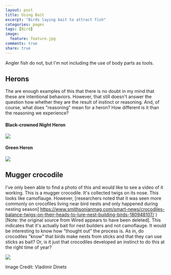 ```yaml
---
layout: post
title: Using Bait
excerpt: "Birds laying bait to attract fish"
categories: pages
tags: [Bird]
image:
  feature: feature.jpg
comments: true
share: true
---
```


Angler fish do not, but I'm not including the use of body parts as tools.


## Herons

The are enough examples of this that there is no doubt in my mind that these are intentional behaviors. However, that still doesn't answer the question how whether they are the result of instinct or reasoning. And, of course, what does "reasoning" mean for a heron? How different is it than the reasoning we experience?

#### Black-crowned Night Heron

<img src='https://github.com/jss367/antools/blob/gh-pages-2.3.4/assets/images/bait/BlackCrownedNightHeronUsingBait3.gif?raw=true' />

#### Green Heron

<img src='https://github.com/jss367/antools/blob/gh-pages-2.3.4/assets/images/bait/green_heron_using_bait.gif?raw=true' />


## Mugger crocodile

I've only been able to find a photo of this and would like to see a video of it working. This is a mugger crocodile. It's collected twigs on its nose. This looks like camoflauge. However, [researchers noted that it was seen more commonly on crocofiles living near bird nests and only happened during nesting season]
https://www.smithsonianmag.com/smart-news/crocodiles-balance-twigs-on-their-heads-to-lure-nest-building-birds-180948107/
) [Note: the original source from Wired appears to have been deleted]. This indicates that it's actually bait for nest builders and not camoflauge. It would be interesting to know how "thought out" the process is. As in, do crocodiles "know" that birds make nests from sticks and that they can use sticks as bait? Or, is it just that crocodiles developed an instinct to do this at the right time of year?

<img src='https://github.com/jss367/antools/blob/gh-pages-2.3.4/assets/images/bait/crocodile_with_twigs_as_bait.gif?raw=true' />

Image Credit: Vladimir Dinets


